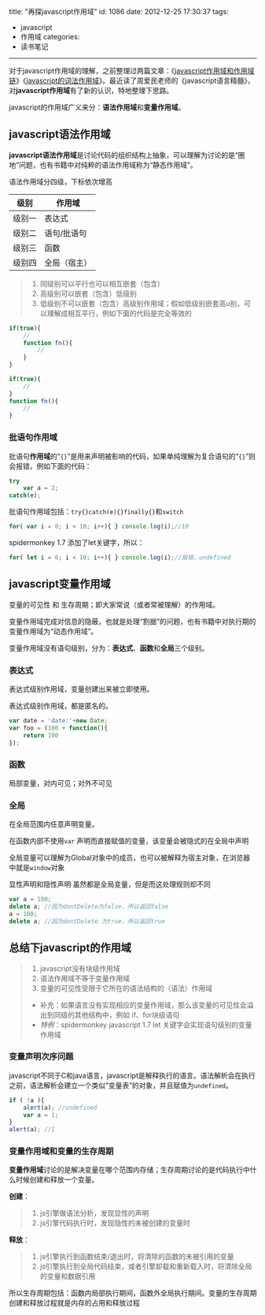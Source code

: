 title: "再探javascript作用域"
id: 1086
date: 2012-12-25 17:30:37
tags:
- javascript
- 作用域
categories:
- 读书笔记
---

对于javascript作用域的理解，之前整理过两篇文章：《[javascript作用域和作用域链](/2011/10/25/javascript%E4%BD%9C%E7%94%A8%E5%9F%9F%E5%92%8C%E4%BD%9C%E7%94%A8%E5%9F%9F%E9%93%BE/)》《[javascript的词法作用域](/2011/08/15/javascript%E7%9A%84%E8%AF%8D%E6%B3%95%E4%BD%9C%E7%94%A8%E5%9F%9F/)》。最近读了周爱民老师的《javascript语言精髓》，对**javascript作用域**有了新的认识，特地整理下思路。

javascript的作用域广义来分：**语法作用域**和**变量作用域**。

## javascript语法作用域

**javascript语法作用域**是讨论代码的组织结构上抽象，可以理解为讨论的是“圈地”问题，也有书籍中对纯粹的语法作用域称为“静态作用域”。

语法作用域分四级，下标依次增高

级别 | 作用域
----- | -----
级别一 | 表达式
级别二 | 语句/批语句
级别三 | 函数
级别四 | 全局（宿主）

> 1. 同级别可以平行也可以相互嵌套（包含）
> 2. 高级别可以嵌套（包含）低级别
> 3. 低级别不可以嵌套（包含）高级别作用域；假如低级别嵌套高u别，可以理解成相互平行，例如下面的代码是完全等效的

```javascript
if(true){
    //
    function fn(){
        //
    }
}

if(true){
    //
}
function fn(){
    //
}
```

### 批语句作用域

批语句**作用域**的“`{}`”是用来声明被影响的代码，如果单纯理解为复合语句的“`{}`”则会报错，例如下面的代码：

```javascript
try
    var a = 2;
catch(e);
```

批语句作用域包括：`try{}catch(e){}finally{}`和`switch`

```javascript
for( var i = 0; i < 10; i++){ } console.log(i);//10
```

spidermonkey 1.7 添加了let关键字，所以：
```javascript
for( let i = 0; i < 10; i++){ } console.log(i);//报错，undefined
```

## javascript变量作用域

变量的可见性 和 生存周期；即大家常说（或者常被理解）的作用域。

变量作用域完成对信息的隐蔽，也就是处理“割据”的问题，也有书籍中对执行期的变量作用域为“动态作用域”。

变量作用域没有语句级别，分为：**表达式**、**函数**和**全局**三个级别。

### 表达式

表达式级别作用域，变量创建出来被立即使用。

表达式级别作用域，都是匿名的。

```javascript
var date = 'date:'+new Date;
var foo = (100 + function(){
    return 100
});
```

### 函数

局部变量，对内可见；对外不可见

### 全局

在全局范围内任意声明变量。

在函数内部不使用`var` 声明而直接赋值的变量，该变量会被隐式的在全局中声明

全局变量可以理解为Global对象中的成员，也可以被解释为宿主对象，在浏览器中就是`window`对象

显性声明和隐性声明 虽然都是全局变量，但是而这处理规则却不同
```javascript
var a = 100;
delete a; //因为dontDelete为false，所以返回false
a = 100;
delete a; //因为dontDelete 为true，所以返回true
```

## 总结下javascript的作用域

> 1.  javascript没有块级作用域
> 2.  语法作用域不等于变量作用域
> 3.  变量的可见性受限于它所在的语法结构的（语法）作用域
>
> *   补充：如果语言没有实现相应的变量作用域，那么该变量的可见性会溢出到同级的其他结构中，例如 if、for块级语句
> *   _特例_：spidermonkey javascript 1.7 let 关键字会实现语句级别的变量作用域

### 变量声明次序问题

javascript不同于C和java语言，javascript是解释执行的语言。语法解析会在执行之前，语法解析会建立一个类似“变量表”的对象，并且赋值为`undefined`。
```javascript
if ( !a ){
    alert(a); //undefined
    var a = 1;
}
alert(a); //1
```

### 变量作用域和变量的生存周期

**变量作用域**讨论的是解决变量在哪个范围内存储；生存周期讨论的是代码执行中什么时候创建和释放一个变量。

**创建**：

> 1.  js引擎做语法分析，发现显性的声明
> 2.  js引擎代码执行时，发现隐性的未被创建的变量时

**释放**：

> 1.  js引擎执行到函数结束/退出时，将清除的函数的未被引用的变量
> 2.  js引擎执行到全局代码结束，或者引擎卸载和重新载入时，将清除全局的变量和数据引用

所以生存周期包括：函数内局部执行期间，函数外全局执行期间。变量的生存周期创建和释放过程就是内存的占用和释放过程
